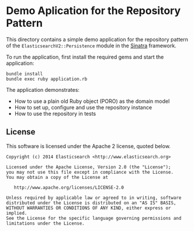 Demo Aplication for the Repository Pattern
==========================================

This directory contains a simple demo application for the repository pattern of the `ElasticsearchV2::Persistence`
module in the [Sinatra](http://www.sinatrarb.com) framework.

To run the application, first install the required gems and start the application:

```
bundle install
bundle exec ruby application.rb
```

The application demonstrates:

* How to use a plain old Ruby object (PORO) as the domain model
* How to set up, configure and use the repository instance
* How to use the repository in tests

## License

This software is licensed under the Apache 2 license, quoted below.

    Copyright (c) 2014 Elasticsearch <http://www.elasticsearch.org>

    Licensed under the Apache License, Version 2.0 (the "License");
    you may not use this file except in compliance with the License.
    You may obtain a copy of the License at

       http://www.apache.org/licenses/LICENSE-2.0

    Unless required by applicable law or agreed to in writing, software
    distributed under the License is distributed on an "AS IS" BASIS,
    WITHOUT WARRANTIES OR CONDITIONS OF ANY KIND, either express or implied.
    See the License for the specific language governing permissions and
    limitations under the License.

